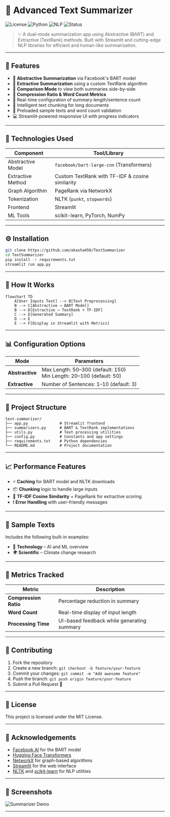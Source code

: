 # 🧾 Advanced Text Summarizer

![License](https://img.shields.io/badge/license-MIT-green)
![Python](https://img.shields.io/badge/python-3.10-blue)
![NLP](https://img.shields.io/badge/NLP-BART_and_TextRank-purple)
![Status](https://img.shields.io/badge/status-Active-brightgreen)

> ✨ A dual-mode summarization app using Abstractive (BART) and Extractive (TextRank) methods. Built with Streamlit and cutting-edge NLP libraries for efficient and human-like summarization.

---

## 🚀 Features

* 🧠 **Abstractive Summarization** via Facebook's BART model
* 🧩 **Extractive Summarization** using a custom TextRank algorithm
* 🔀 **Comparison Mode** to view both summaries side-by-side
* 📏 **Compression Ratio & Word Count Metrics**
* 🔧 Real-time configuration of summary length/sentence count
* 📎 Intelligent text chunking for long documents
* 📜 Preloaded sample texts and word count validation
* 💻 Streamlit-powered responsive UI with progress indicators

---

## 📌 Technologies Used

| Component         | Tool/Library                                    |
| ----------------- | ----------------------------------------------- |
| Abstractive Model | `facebook/bart-large-cnn` (Transformers)        |
| Extractive Method | Custom TextRank with TF-IDF & cosine similarity |
| Graph Algorithm   | PageRank via NetworkX                           |
| Tokenization      | NLTK (`punkt`, `stopwords`)                     |
| Frontend          | Streamlit                                       |
| ML Tools          | scikit-learn, PyTorch, NumPy                    |

---

## ⚙️ Installation

```bash
git clone https://github.com/akasha456/TextSummarizer
cd TextSummarizer
pip install -r requirements.txt
streamlit run app.py
```

---

## 🧠 How It Works

```mermaid
flowchart TD
    A[User Inputs Text] --> B[Text Preprocessing]
    B --> C[Abstractive → BART Model]
    B --> D[Extractive → TextRank + TF-IDF]
    C --> E[Generated Summary]
    D --> E
    E --> F[Display in Streamlit with Metrics]
```

---

## 📊 Configuration Options

| Mode            | Parameters                                                              |
| --------------- | ----------------------------------------------------------------------- |
| **Abstractive** | Max Length: 50–300 (default: 150) <br> Min Length: 20–100 (default: 50) |
| **Extractive**  | Number of Sentences: 1–10 (default: 3)                                  |

---

## 📂 Project Structure

```
text-summarizer/
├── app.py              # Streamlit frontend
├── summarizers.py      # BART & TextRank implementations
├── utils.py            # Text processing utilities
├── config.py           # Constants and app settings
├── requirements.txt    # Python dependencies
└── README.md           # Project documentation
```

---

## 📈 Performance Features

* ⚡ **Caching** for BART model and NLTK downloads
* 📦 **Chunking** logic to handle large inputs
* 🧩 **TF-IDF Cosine Similarity** + PageRank for extractive scoring
* ❗ **Error Handling** with user-friendly messages

---

## 📝 Sample Texts

Includes the following built-in examples:

* 🧠 **Technology** – AI and ML overview
* 🌍 **Scientific** – Climate change research

---

## 📏 Metrics Tracked

| Metric                | Description                                |
| --------------------- | ------------------------------------------ |
| **Compression Ratio** | Percentage reduction in summary            |
| **Word Count**        | Real-time display of input length          |
| **Processing Time**   | UI-based feedback while generating summary |

---

## 🙌 Contributing

1. Fork the repository
2. Create a new branch: `git checkout -b feature/your-feature`
3. Commit your changes: `git commit -m "Add awesome feature"`
4. Push the branch: `git push origin feature/your-feature`
5. Submit a Pull Request 🚀

---

## 📜 License

This project is licensed under the MIT License.

---

## 💬 Acknowledgements

* [Facebook AI](https://ai.facebook.com) for the BART model
* [Hugging Face Transformers](https://huggingface.co/transformers)
* [NetworkX](https://networkx.org) for graph-based algorithms
* [Streamlit](https://streamlit.io) for the web interface
* [NLTK](https://www.nltk.org) and [scikit-learn](https://scikit-learn.org) for NLP utilities

---

## 📸 Screenshots

![Summarizer Demo](https://i.postimg.cc/qR2vHgDC/summarizer-ui-demo.jpg) <!-- Replace with actual screenshot URL -->

---

